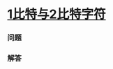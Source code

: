 # [1比特与2比特字符](https://leetcode-cn.com/problems/1-bit-and-2-bit-characters)

### 问题



### 解答

```

```
